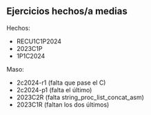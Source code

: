 ## Ejercicios hechos/a medias
Hechos:
- RECU1C1P2024
- 2023C1P
- 1P1C2024

Maso:
- 2c2024-r1 (falta que pase el C)
- 2c2024-p1 (falta el último)
- 2023C2R (falta string_proc_list_concat_asm)
- 2023C1R (faltan los dos últimos)